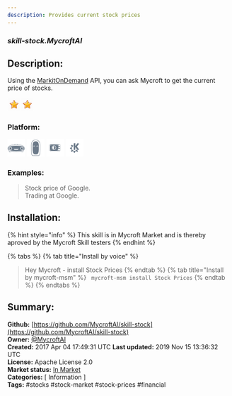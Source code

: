 ```yaml
---
description: Provides current stock prices
---
```


### _skill-stock.MycroftAI_  
## Description:  
Using the [MarkitOnDemand](http://markitondemand.github.io/DataApis/StockQuoteSample/) API, you can ask Mycroft to get the current price of stocks.  
  
![](../.gitbook/assets/star.png)![](../.gitbook/assets/star.png)  
  
### Platform:  
 ![Mark I](../.gitbook/assets/mark-1-icon.png)  ![Mark II](../.gitbook/assets/mark-2-icon.png)  ![Picroft](../.gitbook/assets/picroft-icon.png)  ![plasmoid](../.gitbook/assets/kde.png)   
### Examples:  
> Stock price of Google.  
> Trading at Google.  
  
## Installation:  
{% hint style="info" %}
This skill is in Mycroft Market and is thereby aproved by the Mycroft Skill testers
{% endhint %}
    
{% tabs %}
{% tab title="Install by voice" %}
> Hey Mycroft - install Stock Prices
{% endtab %}
  {% tab title="Install by mycroft-msm" %}
``` mycroft-msm install Stock Prices```
{% endtab %}
  {% endtabs %}
    
## Summary:  
**Github:** [https://github.com/MycroftAI/skill-stock](https://github.com/MycroftAI/skill-stock)  
**Owner:** [@MycroftAI](https://github.com/MycroftAI)  
**Created:** 2017 Apr 04 17:49:31 UTC  **Last updated:** 2019 Nov 15 13:36:32 UTC  
**License:** Apache License 2.0  
**Market status:** [In Market](https://market.mycroft.ai/skill/mycroft-stock)  
**Categories:** [ Information ]   
**Tags:** \#stocks \#stock-market \#stock-prices \#financial   
